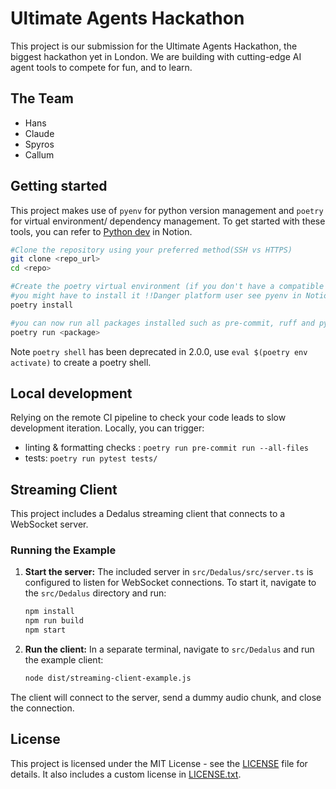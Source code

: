 # Ultimate Agents Hackathon

This project is our submission for the Ultimate Agents Hackathon, the biggest hackathon yet in London. We are building with cutting-edge AI agent tools to compete for fun, and to learn.

## The Team

- Hans
- Claude
- Spyros
- Callum

## Getting started
This project makes use of `pyenv` for python version management and `poetry` for virtual environment/ dependency management. To get started with these tools, you can refer to [Python dev](https://www.notion.so/facultyai/Tips-and-tricks-027fd336f3b34e3ba4f487899826bb12?pvs=4) in Notion.

```bash
#Clone the repository using your preferred method(SSH vs HTTPS)
git clone <repo_url>
cd <repo>
```
```bash
#Create the poetry virtual environment (if you don't have a compatible version of python on your system
#you might have to install it !!Danger platform user see pyenv in Notion above!!)
poetry install
```
```bash
#you can now run all packages installed such as pre-commit, ruff and pytest using
poetry run <package>
```

Note `poetry shell` has been deprecated in 2.0.0, use `eval $(poetry env activate)` to create a poetry shell.

## Local development
Relying on the remote CI pipeline to check your code leads to slow development iteration. Locally, you can trigger:

- linting & formatting checks : `poetry run pre-commit run --all-files`
- tests: `poetry run pytest tests/`

## Streaming Client

This project includes a Dedalus streaming client that connects to a WebSocket server.

### Running the Example

1.  **Start the server:** The included server in `src/Dedalus/src/server.ts` is configured to listen for WebSocket connections. To start it, navigate to the `src/Dedalus` directory and run:
    ```bash
    npm install
    npm run build
    npm start
    ```
2.  **Run the client:** In a separate terminal, navigate to `src/Dedalus` and run the example client:
    ```bash
    node dist/streaming-client-example.js
    ```

The client will connect to the server, send a dummy audio chunk, and close the connection.

## License

This project is licensed under the MIT License - see the [LICENSE](LICENSE) file for details. It also includes a custom license in [LICENSE.txt](LICENSE.txt).